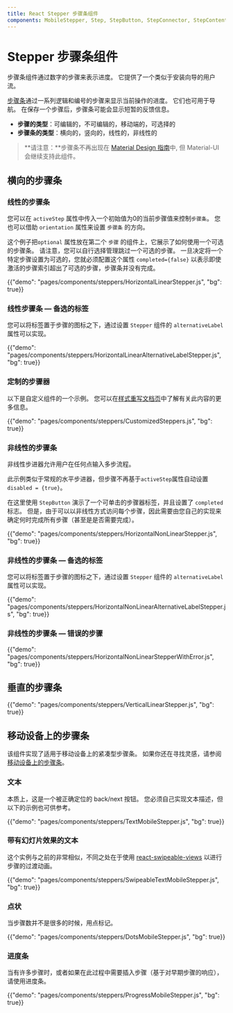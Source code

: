```yaml
---
title: React Stepper 步骤条组件
components: MobileStepper, Step, StepButton, StepConnector, StepContent, StepIcon, StepLabel, Stepper
---
```


# Stepper 步骤条组件

<p class="description">步骤条组件通过数字的步骤来表示进度。 它提供了一个类似于安装向导的用户流。</p>

[步骤条](https://material.io/archive/guidelines/components/steppers.html)通过一系列逻辑和编号的步骤来显示当前操作的进度。 它们也可用于导航。 在保存一个步骤后，步骤条可能会显示短暂的反馈信息。

- **步骤的类型**：可编辑的，不可编辑的，移动端的，可选择的
- **步骤条的类型**：横向的，竖向的，线性的，非线性的

> **请注意：**步骤条不再出现在 [Material Design 指南](https://material.io/)中, 但 Material-UI 会继续支持此组件。

## 横向的步骤条

### 线性的步骤条

您可以在 `activeStep` 属性中传入一个初始值为0的当前步骤值来控制`步骤条`。 您也可以借助 `orientation` 属性来设置 `步骤条` 的方向。

这个例子把`optional` 属性放在第二个 `步骤` 的组件上，它展示了如何使用一个可选的步骤条。 请注意，您可以自行选择管理跳过一个可选的步骤。 一旦决定将一个特定步骤设置为可选的，您就必须配置这个属性 `completed={false}` 以表示即使激活的步骤索引超出了可选的步骤，步骤条并没有完成。

{{"demo": "pages/components/steppers/HorizontalLinearStepper.js", "bg": true}}

### 线性步骤条 — 备选的标签

您可以将标签置于步骤的图标之下，通过设置 `Stepper` 组件的 `alternativeLabel` 属性可以实现。

{{"demo": "pages/components/steppers/HorizontalLinearAlternativeLabelStepper.js", "bg": true}}

### 定制的步骤器

以下是自定义组件的一个示例。 您可以在[样式重写文档页](/customization/components/)中了解有关此内容的更多信息。

{{"demo": "pages/components/steppers/CustomizedSteppers.js", "bg": true}}

### 非线性的步骤条

非线性步进器允许用户在任何点输入多步流程。

此示例类似于常规的水平步进器，但步骤不再基于` activeStep `属性自动设置` disabled = {true} `。

在这里使用 `StepButton` 演示了一个可单击的步骤器标签，并且设置了 `completed` 标志。 但是，由于可以以非线性方式访问每个步骤，因此需要由您自己的实现来确定何时完成所有步骤（甚至是是否需要完成）。

{{"demo": "pages/components/steppers/HorizontalNonLinearStepper.js", "bg": true}}

### 非线性的步骤条 — 备选的标签

您可以将标签置于步骤的图标之下，通过设置 `Stepper` 组件的 `alternativeLabel` 属性可以实现。

{{"demo": "pages/components/steppers/HorizontalNonLinearAlternativeLabelStepper.js", "bg": true}}

### 非线性的步骤条 — 错误的步骤

{{"demo": "pages/components/steppers/HorizontalNonLinearStepperWithError.js", "bg": true}}

## 垂直的步骤条

{{"demo": "pages/components/steppers/VerticalLinearStepper.js", "bg": true}}

## 移动设备上的步骤条

该组件实现了适用于移动设备上的紧凑型步骤条。 如果你还在寻找灵感，请参阅 [移动设备上的步骤条](https://material.io/archive/guidelines/components/steppers.html#steppers-types-of-steps)。

### 文本

本质上，这是一个被正确定位的 back/next 按钮。 您必须自己实现文本描述，但以下的示例也可供参考。

{{"demo": "pages/components/steppers/TextMobileStepper.js", "bg": true}}

### 带有幻灯片效果的文本

这个实例与之前的非常相似，不同之处在于使用 [react-swipeable-views](https://github.com/oliviertassinari/react-swipeable-views) 以进行步骤的过渡动画。

{{"demo": "pages/components/steppers/SwipeableTextMobileStepper.js", "bg": true}}

### 点状

当步骤数并不是很多的时候，用点标记。

{{"demo": "pages/components/steppers/DotsMobileStepper.js", "bg": true}}

### 进度条

当有许多步骤时，或者如果在此过程中需要插入步骤（基于对早期步骤的响应），请使用进度条。

{{"demo": "pages/components/steppers/ProgressMobileStepper.js", "bg": true}}